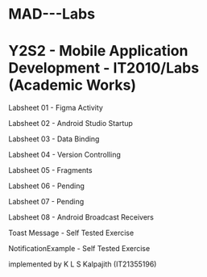 # MAD---Labs

# Y2S2 - Mobile Application Development - IT2010/Labs (Academic Works)

Labsheet 01 - Figma Activity

Labsheet 02 - Android Studio Startup

Labsheet 03 - Data Binding

Labsheet 04 - Version Controlling

Labsheet 05 - Fragments

Labsheet 06 - Pending

Labsheet 07 - Pending

Labsheet 08 - Android Broadcast Receivers

Toast Message - Self Tested Exercise

NotificationExample - Self Tested Exercise

implemented by
K L S Kalpajith (IT21355196)

